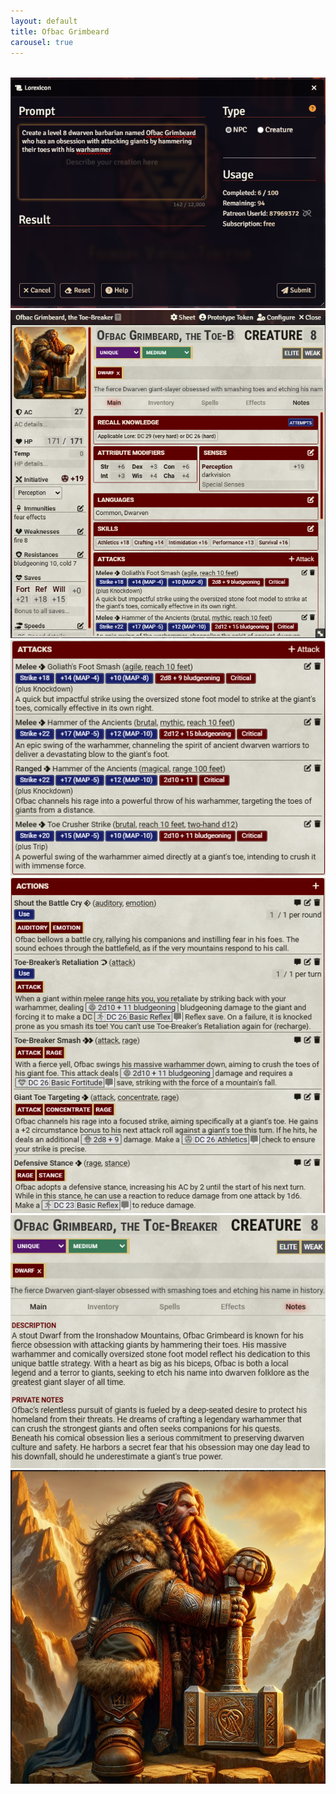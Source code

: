 ```yaml
---
layout: default
title: Ofbac Grimbeard
carousel: true
---
```


<div class="swiper" style="width:100%;max-width:600px;margin:2rem auto;">
  <div class="swiper-wrapper">
    <div class="swiper-slide">
      <img src="../images/ofbac/01-prompt.png" alt="Prompt">
    </div>
    <div class="swiper-slide">
      <img src="../images/ofbac/02-actor.png" alt="Actor">
    </div>
    <div class="swiper-slide">
      <img src="../images/ofbac/03-attacks.png" alt="Attacks panel">
    </div>
    <div class="swiper-slide">
      <img src="../images/ofbac/04-actions.png" alt="Actions panel">
    </div>
    <div class="swiper-slide">
      <img src="../images/ofbac/05-notes.png" alt="Notes tab">
    </div>
    <div class="swiper-slide">
      <img src="../images/ofbac/06-portrait.png" alt="Portrait">
    </div>
  </div>

  <!-- Navigation buttons -->
  <div class="swiper-button-prev"></div>
  <div class="swiper-button-next"></div>

  <!-- Pagination dots -->
  <div class="swiper-pagination"></div>
</div>

